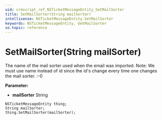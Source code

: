 ```yaml
---
uid: crmscript_ref_NSTicketMessageEntity_SetMailSorter
title: SetMailSorter(String mailSorter)
intellisense: NSTicketMessageEntity.SetMailSorter
keywords: NSTicketMessageEntity, GetMailSorter
so.topic: reference
---
```


# SetMailSorter(String mailSorter)

The name of the mail sorter used when the email was imported. Note: We must use name instead of id since the id&apos;s change every time one changes the mail sorter. :-0

**Parameter:** 
* **mailSorter** String

```crmscript
NSTicketMessageEntity thing;
String mailSorter;
thing.SetMailSorter(mailSorter);
```

